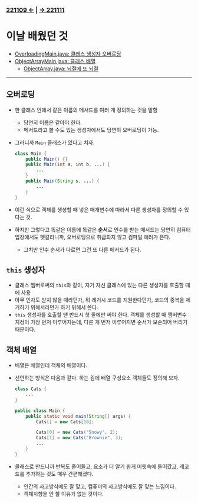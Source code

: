 ﻿### [221109 ←](/221011-_JAVA/221109) | [→ 221111](/221011-_JAVA/221111/)

# 이날 배웠던 것

- [OverloadingMain.java: 클래스 생성자 오버로딩](/221011-_JAVA/221110/javastudy56/javastudy/src/javastudy/OverloadingMain.java)
- [ObjectArrayMain.java: 클래스 배열](/221011-_JAVA/221110/javastudy56/javastudy/src/javastudy/ObjectArrayMain.java)
    - [ObjectArray.java: 뇌절에 또 뇌절](/221011-_JAVA/221110/javastudy56/javastudy/src/javastudy/ObjectArray.java)

---

## 오버로딩

- 한 클래스 안에서 같은 이름의 메서드를 여러 개 정의하는 것을 말함
    - 당연히 이름은 같아야 한다.
    - 메서드라고 볼 수도 있는 생성자에서도 당연히 오버로딩이 가능.
- 그러니까 `Main` 클래스가 있다고 치자.

    ```java
    class Main {
        public Main() {}
        public Main(int a, int b, ...) {
            ...
        }
        public Main(String s, ...) {
            ...
        }
    }
    ```

- 이런 식으로 객체를 생성할 때 넣은 매개변수에 따라서 다른 생성자를 정의할 수 있다는 것.
- 하지만 그렇다고 똑같은 이름에 똑같은 **순서**로 인수를 받는 메서드는 당연히 컴퓨터 입장에서도 헷갈리니까, 오버로딩으로 취급되지 않고 컴파일 에러가 뜬다.
    - 그치만 인수 순서가 다르면 그건 또 다른 메서드가 된다.

## `this` 생성자

- 클래스 멤버로써의 `this`와 같이, 자기 자신 클래스에 있는 다른 생성자를 호출할 때에 사용
- 아무 인자도 받지 않을 때라던가, 뭐 레거시 코드를 지원한다던가, 코드의 중복을 제거하기 위해서라던가 하기 위해서 쓴다.
- `this` 생성자를 호출할 땐 반드시 첫 줄에만 써야 한다. 객체를 생성할 때 멤버변수 지정이 가장 먼저 이루어지는데, 다른 게 먼저 이루어지면 순서가 모순되어 버리기 때문이다.

## 객체 배열

- 배열은 배열인데 객체의 배열이다.
- 선언하는 방식은 다음과 같다. 하는 김에 배열 구성요소 객체들도 정의해 보자.

    ```java
    class Cats {
        ...
    }

    public class Main {
        public static void main(String[] args) {
            Cats[] = new Cats[10];

            Cats[0] = new Cats("Snowy", 2);
            Cats[1] = new Cats("Brownie", 3);
            ...
        }
    }
    ```

- 클래스로 만드니까 반복도 줄어들고, 요소가 더 알기 쉽게 머릿속에 들어갔고, 레코드를 추가하는 것도 매우 간편해졌다.
    - 인간의 사고방식에도 잘 맞고, 컴퓨터의 사고방식에도 잘 맞는 느낌이다.
    - 객체지향을 안 할 이유가 없는 것이다.